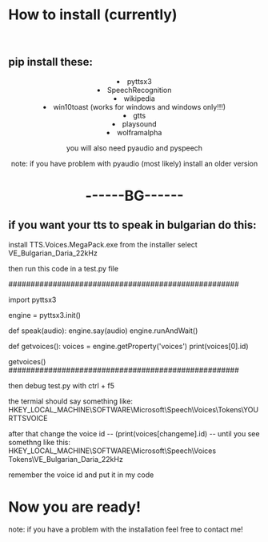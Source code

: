 <h1>How to install (currently)</h1>
<br>
<h2>pip install these:</h3>

<div style="text-align:center">
<li>pyttsx3</li>

<li>SpeechRecognition</li>

<li>wikipedia</li>

<li>win10toast (works for windows and windows only!!!)</li>

<li>gtts</li>

<li>playsound</li>

<li>wolframalpha</li>

you will also need pyaudio and pyspeech

note: if you have problem with pyaudio (most likely) install an older version
</div>

<h1 style="text-align:center">------BG------</h1>
<h2>if you want your tts to speak in bulgarian do this:</h2>

install TTS.Voices.MegaPack.exe
from the installer select VE_Bulgarian_Daria_22kHz

then run this code in a test.py file

####################################################

import pyttsx3

engine = pyttsx3.init()

def speak(audio):
    engine.say(audio)
    engine.runAndWait()
    
def getvoices():
    voices = engine.getProperty('voices')
    print(voices[0].id)
    
    
getvoices()
####################################################

then debug test.py with ctrl + f5

the termial should say something like:
HKEY_LOCAL_MACHINE\SOFTWARE\Microsoft\Speech\Voices\Tokens\YOURTTSVOICE

after that change the voice id -- (print(voices[<span style="font-style:bold">changeme</span>].id) --  until you see somethng like this:
HKEY_LOCAL_MACHINE\SOFTWARE\Microsoft\Speech\Voices
Tokens\VE_Bulgarian_Daria_22kHz

remember the voice id and put it in my code

<h1>Now you are ready!</h1>

note: if you have a problem with the installation feel free to contact me!
